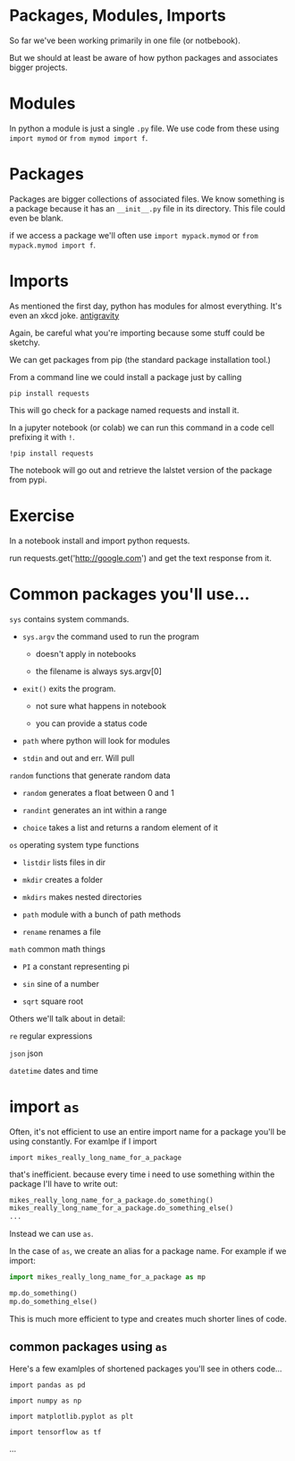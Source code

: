 # Packages, Modules, Imports

So far we've been working primarily in one file (or notbebook).

But we should at least be aware of how python packages and associates bigger projects.

# Modules
In python a module is just a single `.py` file.  We use code from these using `import mymod` or `from mymod import f`.

# Packages
Packages are bigger collections of associated files.  We know something is a package because it has an `__init__.py` file in its directory.  This file could even be blank.

if we access a package we'll often use `import mypack.mymod` or `from mypack.mymod import f`.

# Imports

As mentioned the first day, python has modules for almost everything.  It's even an xkcd joke.  [antigravity](https://xkcd.com/353/)

Again, be careful what you're importing because some stuff could be sketchy.

We can get packages from pip (the standard package installation tool.)

From a command line we could install a package just by calling 

```
pip install requests
```

This will go check for a package named requests and install it.

In a jupyter notebook (or colab) we can run this command in a code cell prefixing it with `!`.

```
!pip install requests
```

The notebook will go out and retrieve the lalstet version of the package from pypi.

# Exercise
In a notebook install and import python requests.

run requests.get('http://google.com') and get the text response from it.

# Common packages you'll use...

`sys` contains system commands.  

- `sys.argv` the command used to run the program
  - doesn't apply in notebooks

  - the filename is always sys.argv[0]

- `exit()` exits the program.
  - not sure what happens in notebook

  - you can provide a status code

- `path` where python will look for modules

- `stdin` and out and err.  Will pull

`random` functions that generate random data

- `random` generates a float between 0 and 1

- `randint` generates an int within a range

- `choice` takes a list and returns a random element of it

`os` operating system type functions

- `listdir` lists files in dir

- `mkdir` creates a folder

- `mkdirs` makes nested directories

- `path` module with a bunch of path methods

- `rename` renames a file

`math` common math things

- `PI` a constant representing pi

- `sin` sine of a number

- `sqrt` square root

Others we'll talk about in detail:

`re` regular expressions

`json` json

`datetime` dates and time


# import `as`

Often, it's not efficient to use an entire import name for a package you'll be using constantly.  For examlpe if I import

`import mikes_really_long_name_for_a_package`

that's inefficient.  because every time i need to use something within the package I'll have to write out:

```python
mikes_really_long_name_for_a_package.do_something()
mikes_really_long_name_for_a_package.do_something_else()
...
```

Instead we can use `as`.

In the case of `as`, we create an alias for a package name.  For example if we import:

```python
import mikes_really_long_name_for_a_package as mp

mp.do_something()
mp.do_something_else()

```

This is much more efficient to type and creates much shorter lines of code.

## common packages using `as`

Here's a few examlples of shortened packages you'll see in others code...

`import pandas as pd`

`import numpy as np`

`import matplotlib.pyplot as plt`

`import tensorflow as tf`

...


